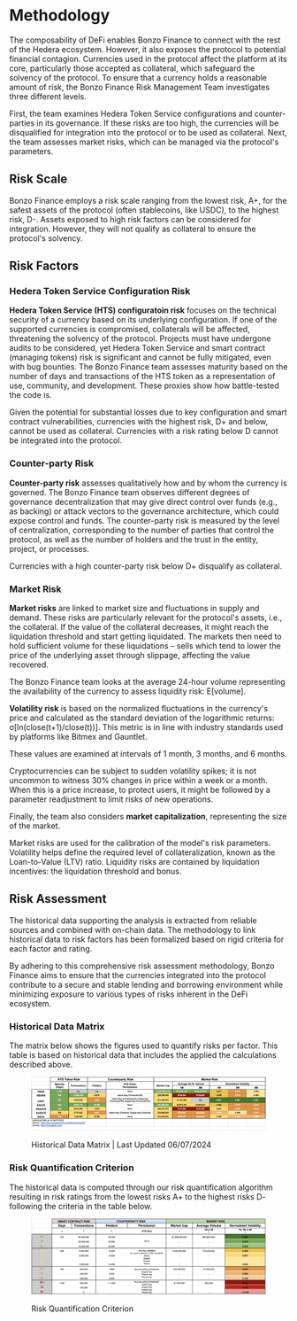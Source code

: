# Methodology

The composability of DeFi enables Bonzo Finance to connect with the rest of the Hedera ecosystem. However, it also exposes the protocol to potential financial contagion. Currencies used in the protocol affect the platform at its core, particularly those accepted as collateral, which safeguard the solvency of the protocol. To ensure that a currency holds a reasonable amount of risk, the Bonzo Finance Risk Management Team investigates three different levels.

First, the team examines Hedera Token Service configurations and counter-parties in its governance. If these risks are too high, the currencies will be disqualified for integration into the protocol or to be used as collateral. Next, the team assesses market risks, which can be managed via the protocol's parameters.

## Risk Scale&#x20;

Bonzo Finance employs a risk scale ranging from the lowest risk, A+, for the safest assets of the protocol (often stablecoins, like USDC), to the highest risk, D-. Assets exposed to high risk factors can be considered for integration. However, they will not qualify as collateral to ensure the protocol's solvency.

## Risk Factors

### Hedera Token Service Configuration Risk&#x20;

**Hedera Token Service (HTS) configuratoin risk** focuses on the technical security of a currency based on its underlying configuration. If one of the supported currencies is compromised, collaterals will be affected, threatening the solvency of the protocol. Projects must have undergone audits to be considered, yet Hedera Token Service and smart contract (managing tokens) risk is significant and cannot be fully mitigated, even with bug bounties. The Bonzo Finance team assesses maturity based on the number of days and transactions of the HTS token as a representation of use, community, and development. These proxies show how battle-tested the code is.

Given the potential for substantial losses due to key configuration and smart contract vulnerabilities, currencies with the highest risk, D+ and below, cannot be used as collateral. Currencies with a risk rating below D cannot be integrated into the protocol.

### Counter-party Risk&#x20;

**Counter-party risk** assesses qualitatively how and by whom the currency is governed. The Bonzo Finance team observes different degrees of governance decentralization that may give direct control over funds (e.g., as backing) or attack vectors to the governance architecture, which could expose control and funds. The counter-party risk is measured by the level of centralization, corresponding to the number of parties that control the protocol, as well as the number of holders and the trust in the entity, project, or processes.

Currencies with a high counter-party risk below D+ disqualify as collateral.

### Market Risk&#x20;

**Market risks** are linked to market size and fluctuations in supply and demand. These risks are particularly relevant for the protocol's assets, i.e., the collateral. If the value of the collateral decreases, it might reach the liquidation threshold and start getting liquidated. The markets then need to hold sufficient volume for these liquidations – sells which tend to lower the price of the underlying asset through slippage, affecting the value recovered.

The Bonzo Finance team looks at the average 24-hour volume representing the availability of the currency to assess liquidity risk: E\[volume].

**Volatility risk** is based on the normalized fluctuations in the currency's price and calculated as the standard deviation of the logarithmic returns: σ\[ln(close(t+1)/close(t))]. This metric is in line with industry standards used by platforms like Bitmex and Gauntlet.

These values are examined at intervals of 1 month, 3 months, and 6 months.

Cryptocurrencies can be subject to sudden volatility spikes; it is not uncommon to witness 30% changes in price within a week or a month. When this is a price increase, to protect users, it might be followed by a parameter readjustment to limit risks of new operations.

Finally, the team also considers **market capitalization**, representing the size of the market.

Market risks are used for the calibration of the model's risk parameters. Volatility helps define the required level of collateralization, known as the Loan-to-Value (LTV) ratio. Liquidity risks are contained by liquidation incentives: the liquidation threshold and bonus.

## Risk Assessment&#x20;

The historical data supporting the analysis is extracted from reliable sources and combined with on-chain data. The methodology to link historical data to risk factors has been formalized based on rigid criteria for each factor and rating.

By adhering to this comprehensive risk assessment methodology, Bonzo Finance aims to ensure that the currencies integrated into the protocol contribute to a secure and stable lending and borrowing environment while minimizing exposure to various types of risks inherent in the DeFi ecosystem.

### Historical Data Matrix

The matrix below shows the figures used to quantify risks per factor. This table is based on historical data that includes the applied the calculations described above.

<figure><img src="../.gitbook/assets/image.png" alt=""><figcaption><p>Historical Data Matrix | Last Updated 06/07/2024</p></figcaption></figure>

### Risk Quantification Criterion

The historical data is computed through our risk quantification algorithm resulting in risk ratings from the lowest risks A+ to the highest risks D- following the criteria in the table below.

<figure><img src="../.gitbook/assets/image (1).png" alt=""><figcaption><p>Risk Quantification Criterion</p></figcaption></figure>
